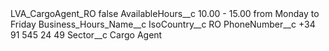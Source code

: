 <?xml version="1.0" encoding="UTF-8"?>
<CustomMetadata xmlns="http://soap.sforce.com/2006/04/metadata" xmlns:xsi="http://www.w3.org/2001/XMLSchema-instance" xmlns:xsd="http://www.w3.org/2001/XMLSchema">
    <label>LVA_CargoAgent_RO</label>
    <protected>false</protected>
    <values>
        <field>AvailableHours__c</field>
        <value xsi:type="xsd:string">10.00 - 15.00 from Monday to Friday</value>
    </values>
    <values>
        <field>Business_Hours_Name__c</field>
        <value xsi:nil="true"/>
    </values>
    <values>
        <field>IsoCountry__c</field>
        <value xsi:type="xsd:string">RO</value>
    </values>
    <values>
        <field>PhoneNumber__c</field>
        <value xsi:type="xsd:string">+34 91 545 24 49</value>
    </values>
    <values>
        <field>Sector__c</field>
        <value xsi:type="xsd:string">Cargo Agent</value>
    </values>
</CustomMetadata>
